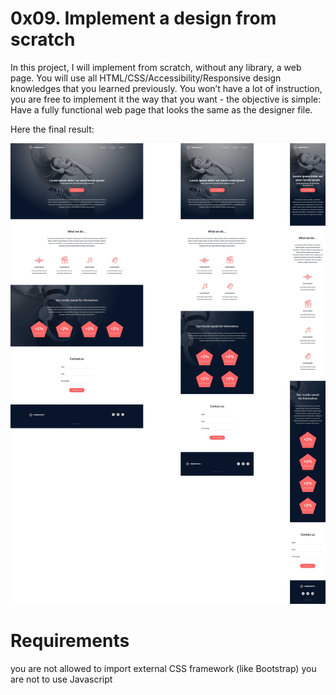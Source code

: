 # 0x09. Implement a design from scratch

In this project, I will implement from scratch, without any library, a web page. You will use all HTML/CSS/Accessibility/Responsive design knowledges that you learned previously.
You won’t have a lot of instruction, you are free to implement it the way that you want - the objective is simple: Have a fully functional web page that looks the same as the designer file.

Here the final result:

![0x09](0x09.jpg)

# Requirements
you are not allowed to import external CSS framework (like Bootstrap)
you are not to use Javascript

